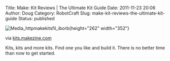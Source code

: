 Title: Make: Kit Reviews | The Ultimate Kit Guide
Date: 2011-11-23 20:06
Author: Doug
Category: RobotCraft
Slug: make-kit-reviews-the-ultimate-kit-guide
Status: published

![Media_httpmakekitsfil_iborb](http://getfile7.posterous.com/getfile/files.posterous.com/littleideas/qnDrHvlGqEeFGeaecokyanCmEbjxIFqxuwkJFpzalbsqvjEgexCldHjAgfBJ/media_httpmakekitsfil_Iborb.png.scaled500.png){height="262" width="352"}

via [kits.makezine.com](http://kits.makezine.com/)

Kits, kits and more kits. Find one you like and build it. There is no better time than now to get started.
